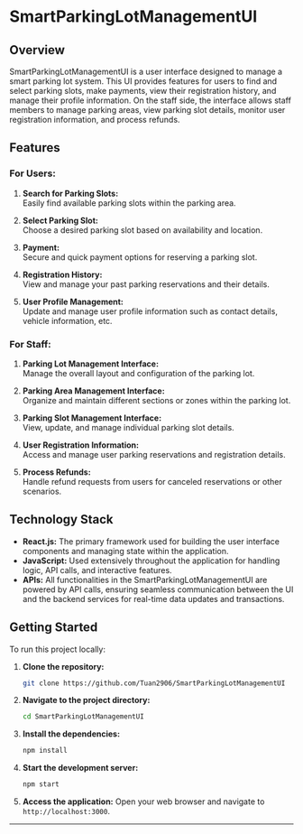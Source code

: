 

# SmartParkingLotManagementUI

## Overview

SmartParkingLotManagementUI is a user interface designed to manage a smart parking lot system. This UI provides features for users to find and select parking slots, make payments, view their registration history, and manage their profile information. On the staff side, the interface allows staff members to manage parking areas, view parking slot details, monitor user registration information, and process refunds.

## Features

### For Users:
1. **Search for Parking Slots:**  
   Easily find available parking slots within the parking area.

2. **Select Parking Slot:**  
   Choose a desired parking slot based on availability and location.

3. **Payment:**  
   Secure and quick payment options for reserving a parking slot.

4. **Registration History:**  
   View and manage your past parking reservations and their details.

5. **User Profile Management:**  
   Update and manage user profile information such as contact details, vehicle information, etc.

### For Staff:
1. **Parking Lot Management Interface:**  
   Manage the overall layout and configuration of the parking lot.

2. **Parking Area Management Interface:**  
   Organize and maintain different sections or zones within the parking lot.

3. **Parking Slot Management Interface:**  
   View, update, and manage individual parking slot details.

4. **User Registration Information:**  
   Access and manage user parking reservations and registration details.

5. **Process Refunds:**  
   Handle refund requests from users for canceled reservations or other scenarios.

## Technology Stack

- **React.js:** The primary framework used for building the user interface components and managing state within the application.
- **JavaScript:** Used extensively throughout the application for handling logic, API calls, and interactive features.
- **APIs:** All functionalities in the SmartParkingLotManagementUI are powered by API calls, ensuring seamless communication between the UI and the backend services for real-time data updates and transactions.

## Getting Started

To run this project locally:

1. **Clone the repository:**
   ```bash
   git clone https://github.com/Tuan2906/SmartParkingLotManagementUI
   ```

2. **Navigate to the project directory:**
   ```bash
   cd SmartParkingLotManagementUI
   ```

3. **Install the dependencies:**
   ```bash
   npm install
   ```

4. **Start the development server:**
   ```bash
   npm start
   ```

5. **Access the application:**
   Open your web browser and navigate to `http://localhost:3000`.

---
